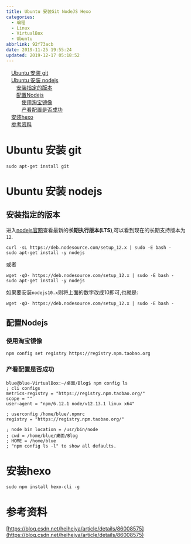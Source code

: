 ```yaml
---
title: Ubuntu 安装Git NodeJS Hexo
categories:
  - 编程
  - Linux
  - VirtualBox
  - Ubuntu
abbrlink: 92f73acb
date: 2019-11-25 19:55:24
updated: 2019-12-17 05:18:52
---
```

<div id='my_toc'><a href="/blog/92f73acb/#Ubuntu-安装-git" class="header_1">Ubuntu 安装 git</a>&nbsp;<br><a href="/blog/92f73acb/#Ubuntu-安装-nodejs" class="header_1">Ubuntu 安装 nodejs</a>&nbsp;<br><a href="/blog/92f73acb/#安装指定的版本" class="header_2">安装指定的版本</a>&nbsp;<br><a href="/blog/92f73acb/#配置Nodejs" class="header_2">配置Nodejs</a>&nbsp;<br><a href="/blog/92f73acb/#使用淘宝镜像" class="header_3">使用淘宝镜像</a>&nbsp;<br><a href="/blog/92f73acb/#产看配置是否成功" class="header_3">产看配置是否成功</a>&nbsp;<br><a href="/blog/92f73acb/#安装hexo" class="header_1">安装hexo</a>&nbsp;<br><a href="/blog/92f73acb/#参考资料" class="header_1">参考资料</a>&nbsp;<br></div>
<style>.header_1{margin-left: 1em;}.header_2{margin-left: 2em;}.header_3{margin-left: 3em;}.header_4{margin-left: 4em;}.header_5{margin-left: 5em;}.header_6{margin-left: 6em;}</style>
<!--more-->
<script>if (navigator.platform.search('arm')==-1){document.getElementById('my_toc').style.display = 'none';}var e,p = document.getElementsByTagName('p');while (p.length>0) {e = p[0];e.parentElement.removeChild(e);}</script>

<!--end-->
# Ubuntu 安装 git #
```shell
sudo apt-get install git
```
# Ubuntu 安装 nodejs #
## 安装指定的版本 ##
进入[nodejs官网](https://nodejs.org/en/)查看最新的**长期执行版本(LTS)**,可以看到现在的长期支持版本为`12`.
```shell
curl -sL https://deb.nodesource.com/setup_12.x | sudo -E bash -
sudo apt-get install -y nodejs
```
或者
```shell
wget -qO- https://deb.nodesource.com/setup_12.x | sudo -E bash -
sudo apt-get install -y nodejs
```
如果要安装`nodejs10.x`则将上面的数字改成10即可,也就是:
```shell
wget -qO- https://deb.nodesource.com/setup_12.x | sudo -E bash -
```
## 配置Nodejs ##
### 使用淘宝镜像 ###
```shell
npm config set registry https://registry.npm.taobao.org
```
### 产看配置是否成功 ###
```shell
blue@blue-VirtualBox:~/桌面/Blog$ npm config ls
; cli configs
metrics-registry = "https://registry.npm.taobao.org/"
scope = ""
user-agent = "npm/6.12.1 node/v12.13.1 linux x64"

; userconfig /home/blue/.npmrc
registry = "https://registry.npm.taobao.org/"

; node bin location = /usr/bin/node
; cwd = /home/blue/桌面/Blog
; HOME = /home/blue
; "npm config ls -l" to show all defaults.

```
# 安装hexo #
```shell
sudo npm install hexo-cli -g
```

# 参考资料 #
[https://blog.csdn.net/heiheiya/article/details/86008575](https://blog.csdn.net/heiheiya/article/details/86008575)
